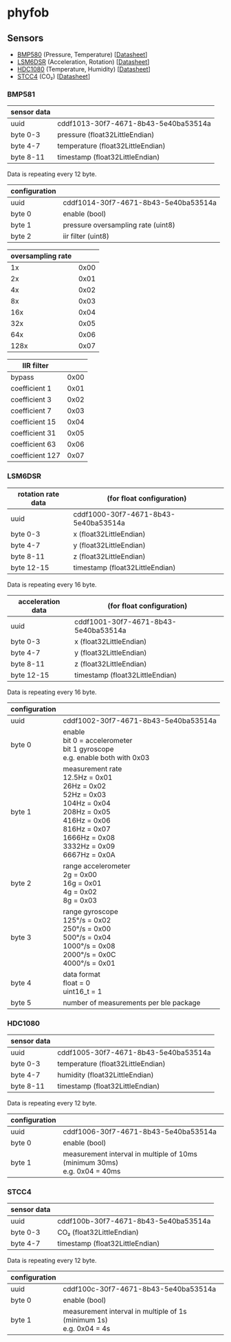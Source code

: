 # phyfob
 
## Sensors
- [BMP580](#bmp581) (Pressure, Temperature) [[Datasheet](https://www.bosch-sensortec.com/media/boschsensortec/downloads/datasheets/bst-bmp581-ds004.pdf)]
- [LSM6DSR](#lsm6dsr) (Acceleration, Rotation) [[Datasheet](https://www.st.com/resource/en/datasheet/lsm6dsr.pdf)]
- [HDC1080](#hdc1080) (Temperature, Humidity) [[Datasheet](https://www.ti.com/lit/gpn/hdc1080)]
- [STCC4](#stcc4) (CO₂) [[Datasheet](https://sensirion.com/resource/datasheet/STCC4)]

### BMP581
sensor data | |    
-------------------|-----
uuid          | cddf1013-30f7-4671-8b43-5e40ba53514a
byte 0-3          | pressure (float32LittleEndian) 
byte 4-7          | temperature (float32LittleEndian)
byte 8-11         | timestamp (float32LittleEndian)

Data is repeating every 12 byte.

configuration | |    
-------------------|-----
uuid        | cddf1014-30f7-4671-8b43-5e40ba53514a
byte 0          | enable (bool)
byte 1          | pressure oversampling rate (uint8) 
byte 2          | iir filter (uint8)

oversampling rate | |
-----------------|------
1x | 0x00
2x | 0x01
4x | 0x02
8x | 0x03
16x | 0x04
32x | 0x05
64x | 0x06
128x | 0x07

IIR filter | |
-----------------|------
bypass | 0x00
coefficient 1 | 0x01
coefficient 3 | 0x02
coefficient 7 | 0x03
coefficient 15 | 0x04
coefficient 31 | 0x05
coefficient 63 | 0x06
coefficient 127 | 0x07


### LSM6DSR

rotation rate data | (for float configuration) |    
-------------------|-----
uuid          | cddf1000-30f7-4671-8b43-5e40ba53514a
byte 0-3          | x (float32LittleEndian) 
byte 4-7          | y (float32LittleEndian)
byte 8-11         | z (float32LittleEndian)
byte 12-15         | timestamp (float32LittleEndian)

Data is repeating every 16 byte.

acceleration data | (for float configuration) |    
-------------------|-----
uuid          | cddf1001-30f7-4671-8b43-5e40ba53514a
byte 0-3          | x (float32LittleEndian) 
byte 4-7          | y (float32LittleEndian)
byte 8-11         | z (float32LittleEndian)
byte 12-15         | timestamp (float32LittleEndian)

Data is repeating every 16 byte.


configuration | |    
-------------------|-----
uuid        | cddf1002-30f7-4671-8b43-5e40ba53514a
byte 0          | enable <br/> bit 0 = accelerometer <br/> bit 1 gyroscope <br/> e.g. enable both with 0x03
byte 1          | measurement rate <br/> 12.5Hz = 0x01 <br/> 26Hz = 0x02 <br/> 52Hz = 0x03 <br/> 104Hz = 0x04 <br/> 208Hz = 0x05 <br/> 416Hz = 0x06 <br/> 816Hz = 0x07 <br/> 1666Hz = 0x08 <br/> 3332Hz = 0x09 <br/> 6667Hz = 0x0A
byte 2          | range accelerometer <br/> 2g = 0x00 <br/> 16g = 0x01 <br/> 4g = 0x02 <br/> 8g = 0x03
byte 3          | range gyroscope <br/> 125°/s = 0x02 <br/> 250°/s = 0x00 <br/> 500°/s = 0x04 <br/> 1000°/s = 0x08<br/> 2000°/s = 0x0C<br/> 4000°/s = 0x01
byte 4          | data format <br/> float = 0 <br/> uint16_t = 1
byte 5          | number of measurements per ble package


### HDC1080
sensor data | |    
-------------------|-----
uuid          | cddf1005-30f7-4671-8b43-5e40ba53514a
byte 0-3          | temperature (float32LittleEndian) 
byte 4-7          | humidity (float32LittleEndian)
byte 8-11         | timestamp (float32LittleEndian)

Data is repeating every 12 byte.

configuration | |    
-------------------|-----
uuid        | cddf1006-30f7-4671-8b43-5e40ba53514a
byte 0          | enable (bool)
byte 1          | measurement interval in multiple of 10ms (minimum 30ms)<br/> e.g. 0x04 = 40ms


### STCC4
sensor data | |    
-------------------|-----
uuid          | cddf100b-30f7-4671-8b43-5e40ba53514a
byte 0-3          | CO₂ (float32LittleEndian) 
byte 4-7         | timestamp (float32LittleEndian)

Data is repeating every 12 byte.

configuration | |    
-------------------|-----
uuid        | cddf100c-30f7-4671-8b43-5e40ba53514a
byte 0          | enable (bool)
byte 1          | measurement interval in multiple of 1s (minimum 1s)<br/> e.g. 0x04 = 4s
